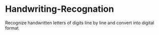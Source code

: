 # Handwriting-Recognation
Recognize handwritten letters of digits line by line and convert into digital format
